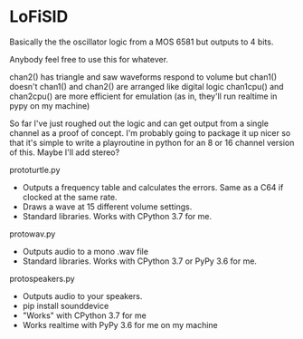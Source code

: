 # LoFiSID
Basically the the oscillator logic from a MOS 6581 but outputs to 4 bits.

Anybody feel free to use this for whatever.

chan2() has triangle and saw waveforms respond to volume but chan1() doesn't
chan1() and chan2() are arranged like digital logic
chan1cpu() and chan2cpu() are more efficient for emulation (as in, they'll run realtime in pypy on my machine)

So far I've just roughed out the logic and can get output from a single channel as a proof of concept. I'm probably going to package it up nicer so that it's simple to write a playroutine in python for an 8 or 16 channel version of this. Maybe I'll add stereo?

prototurtle.py
* Outputs a frequency table and calculates the errors. Same as a C64 if clocked at the same rate.
* Draws a wave at 15 different volume settings.
* Standard libraries. Works with CPython 3.7 for me.

protowav.py
* Outputs audio to a mono .wav file
* Standard libraries. Works with CPython 3.7 or PyPy 3.6 for me.

protospeakers.py
* Outputs audio to your speakers.
* pip install sounddevice
* "Works" with CPython 3.7 for me
* Works realtime with PyPy 3.6 for me on my machine
